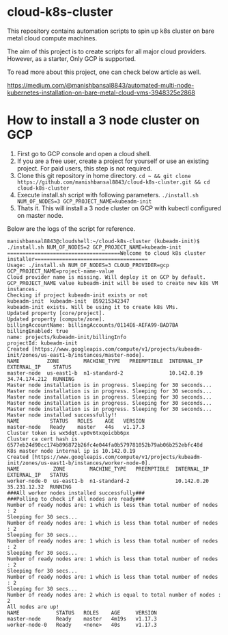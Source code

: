 # cloud-k8s-cluster
This repository contains automation scripts to spin up k8s cluster on bare metal cloud compute machines.

The aim of this project is to create scripts for all major cloud providers. However, as a starter, Only GCP is supported.

To read more about this project, one can check below article as well.

https://medium.com/@manishbansal8843/automated-multi-node-kubernetes-installation-on-bare-metal-cloud-vms-3948325e2868

# How to install a 3 node cluster on GCP

1. First go to GCP console and open a cloud shell.
2. If you are a free user, create a project for yourself or use an existing project. For paid users, this step is not required.
3. Clone this git repository in home directory.
`cd ~ && git clone https://github.com/manishbansal8843/cloud-k8s-cluster.git && cd cloud-k8s-cluster`
4. Execute install.sh script with following parameters.
`./install.sh NUM_OF_NODES=3 GCP_PROJECT_NAME=kubeadm-init`
5. Thats it. This will install a 3 node cluster on GCP with kubectl configured on master node.

Below are the logs of the script for reference.
```
manishbansal8843@cloudshell:~/cloud-k8s-cluster (kubeadm-init)$ ./install.sh NUM_OF_NODES=2 GCP_PROJECT_NAME=kubeadm-init
=====================================Welcome to cloud k8s cluster installer=====================================
Usage: ./install.sh NUM_OF_NODES=3 CLOUD_PROVIDER=gcp GCP_PROJECT_NAME=project-name-value
Cloud provider name is missing. Will deploy it on GCP by default.
GCP_PROJECT_NAME value kubeadm-init will be used to create new k8s VM instances.
Checking if project kubeadm-init exists or not
kubeadm-init  kubeadm-init  859215342347
kubeadm-init exists. Will be using it to create k8s VMs.
Updated property [core/project].
Updated property [compute/zone].
billingAccountName: billingAccounts/0114E6-AEFA99-BAD7BA
billingEnabled: true
name: projects/kubeadm-init/billingInfo
projectId: kubeadm-init
Created [https://www.googleapis.com/compute/v1/projects/kubeadm-init/zones/us-east1-b/instances/master-node].
NAME         ZONE        MACHINE_TYPE   PREEMPTIBLE  INTERNAL_IP  EXTERNAL_IP    STATUS
master-node  us-east1-b  n1-standard-2               10.142.0.19  34.74.174.212  RUNNING
Master node installation is in progress. Sleeping for 30 seconds...
Master node installation is in progress. Sleeping for 30 seconds...
Master node installation is in progress. Sleeping for 30 seconds...
Master node installation is in progress. Sleeping for 30 seconds...
Master node installation is in progress. Sleeping for 30 seconds...
Master node installed successfully!!
NAME          STATUS   ROLES    AGE   VERSION
master-node   Ready    master   44s   v1.17.3
Cluster token is wx5dqt.vp0v6txqoicbb6px
Cluster ca cert hash is 6577eb24d90cc174b896872b26fc4e044fa0b579781052b79ab06b252ebfc48d
K8s master node internal ip is 10.142.0.19
Created [https://www.googleapis.com/compute/v1/projects/kubeadm-init/zones/us-east1-b/instances/worker-node-0].
NAME           ZONE        MACHINE_TYPE   PREEMPTIBLE  INTERNAL_IP  EXTERNAL_IP   STATUS
worker-node-0  us-east1-b  n1-standard-2               10.142.0.20  35.231.12.32  RUNNING
###All worker nodes installed successfully###
###Polling to check if all nodes are ready###
Number of ready nodes are: 1 which is less than total number of nodes : 2
Sleeping for 30 secs...
Number of ready nodes are: 1 which is less than total number of nodes : 2
Sleeping for 30 secs...
Number of ready nodes are: 1 which is less than total number of nodes : 2
Sleeping for 30 secs...
Number of ready nodes are: 1 which is less than total number of nodes : 2
Sleeping for 30 secs...
Number of ready nodes are: 1 which is less than total number of nodes : 2
Sleeping for 30 secs...
Number of ready nodes are: 2 which is equal to total number of nodes : 2
All nodes are up!
NAME            STATUS   ROLES    AGE     VERSION
master-node     Ready    master   4m19s   v1.17.3
worker-node-0   Ready    <none>   40s     v1.17.3
```
